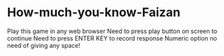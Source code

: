# How-much-you-know-Faizan
Play this game in any web browser 
Need to press play button on screen to continue
Need to press ENTER KEY to record response
Numeric option no need of giving any space!
